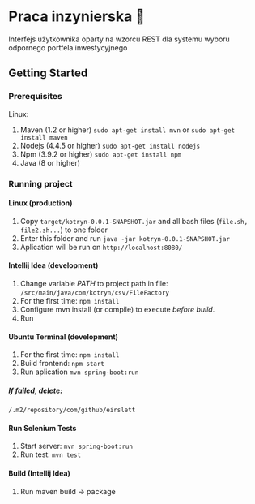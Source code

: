 # Praca inzynierska :honeybee:
Interfejs użytkownika oparty na wzorcu REST dla systemu wyboru odpornego portfela inwestycyjnego

## Getting Started

### Prerequisites

Linux:

1. Maven (1.2 or higher)
`sudo apt-get install mvn` or `sudo apt-get install maven`
2. Nodejs (4.4.5 or higher)
`sudo apt-get install nodejs`
3. Npm (3.9.2 or higher)
`sudo apt-get install npm`
4. Java (8 or higher)

### Running project

#### Linux (production)
1. Copy `target/kotryn-0.0.1-SNAPSHOT.jar` and all bash files (`file.sh, file2.sh...`) to one folder
2. Enter this folder and run `java -jar kotryn-0.0.1-SNAPSHOT.jar`
3. Aplication will be run on `http://localhost:8080/`

#### Intellij Idea (development)
1. Change variable *PATH* to project path in file: `/src/main/java/com/kotryn/csv/FileFactory`
2. For the first time: `npm install`
3. Configure mvn install (or compile) to execute *before build*.
4. Run

#### Ubuntu Terminal (development)
1. For the first time: `npm install`
2. Build frontend: `npm start`
3. Run aplication `mvn spring-boot:run`

##### If failed, delete: 
`/.m2/repository/com/github/eirslett`

#### Run Selenium Tests
1. Start server: `mvn spring-boot:run`
2. Run test: `mvn test`

#### Build (Intellij Idea)
1. Run maven build -> package
